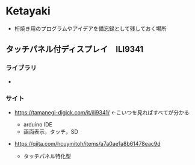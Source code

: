# Ketayaki
- 桁焼き用のプログラムやアイデアを備忘録として残しておく場所


## タッチパネル付ディスプレイ　ILI9341
### ライブラリ
- 


### サイト
- https://tamanegi-digick.com/it/ili9341/ ←こいつを見ればすべてが分かる
  - arduino IDE
  - 画面表示，タッチ，SD  

- https://qiita.com/hcuymitoh/items/a7a0ae1a8b61478eac9d
  - タッチパネル特化型
